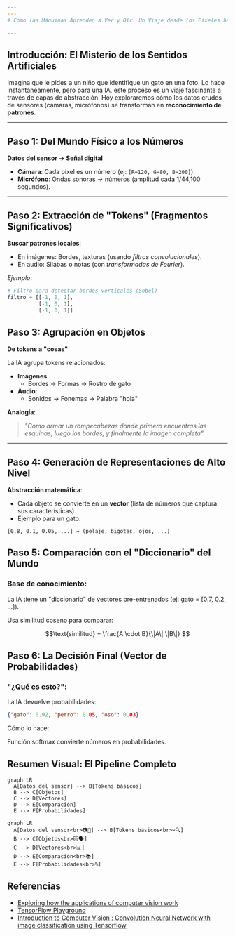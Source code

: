 ```yaml
---
---
# Cómo las Máquinas Aprenden a Ver y Oír: Un Viaje desde los Píxeles hasta el Entendimiento  

---
```


## Introducción: El Misterio de los Sentidos Artificiales  
Imagina que le pides a un niño que identifique un gato en una foto. Lo hace instantáneamente, pero para una IA, este proceso es un viaje fascinante a través de capas de abstracción. Hoy exploraremos cómo los datos crudos de sensores (cámaras, micrófonos) se transforman en **reconocimiento de patrones**.

---

## Paso 1: Del Mundo Físico a los Números  
**Datos del sensor → Señal digital**  
- **Cámara**: Cada píxel es un número (ej: `[R=120, G=80, B=200]`).  
- **Micrófono**: Ondas sonoras → números (amplitud cada 1/44,100 segundos).  

---

## Paso 2: Extracción de "Tokens" (Fragmentos Significativos)  
**Buscar patrones locales**:  
- En imágenes: Bordes, texturas (usando *filtros convolucionales*).  
- En audio: Silabas o notas (con *transformadas de Fourier*).  

*Ejemplo*:  
```python  
# Filtro para detectar bordes verticales (Sobel) 
filtro = [[-1, 0, 1],  
          [-1, 0, 1],  
          [-1, 0, 1]]
```

## Paso 3: Agrupación en Objetos  
**De tokens a "cosas"**  

La IA agrupa tokens relacionados:  
- **Imágenes**:  
  - Bordes → Formas → Rostro de gato  
- **Audio**:  
  - Sonidos → Fonemas → Palabra "hola"  

**Analogía**:  
> *"Como armar un rompecabezas donde primero encuentras las esquinas, luego los bordes, y finalmente la imagen completa"*  

---

## Paso 4: Generación de Representaciones de Alto Nivel  
**Abstracción matemática**:  
- Cada objeto se convierte en un **vector** (lista de números que captura sus características).  
- Ejemplo para un gato:

```text
[0.8, 0.1, 0.05, ...] → (pelaje, bigotes, ojos, ...)  
```

## Paso 5: Comparación con el "Diccionario" del Mundo
### Base de conocimiento:

La IA tiene un "diccionario" de vectores pre-entrenados (ej: gato = [0.7, 0.2, ...]).

Usa similitud coseno para comparar:
```math
\text{similitud} = \frac{A \cdot B}{\|A\| \|B\|}  
```

## Paso 6: La Decisión Final (Vector de Probabilidades)
### "¿Qué es esto?":

La IA devuelve probabilidades:

```json
{"gato": 0.92, "perro": 0.05, "oso": 0.03}
```

Cómo lo hace:

Función softmax convierte números en probabilidades.

## Resumen Visual: El Pipeline Completo

```mermaid
graph LR  
  A[Datos del sensor] --> B[Tokens básicos]  
  B --> C[Objetos]  
  C --> D[Vectores]  
  D --> E[Comparación]  
  E --> F[Probabilidades]
```

```mermaid
graph LR
  A[Datos del sensor<br>📷🎤] --> B[Tokens básicos<br>✂️🔍]
  B --> C[Objetos<br>🐱🗣️]
  C --> D[Vectores<br>📊]
  D --> E[Comparación<br>📚]
  E --> F[Probabilidades<br>%]
```

## Referencias

- [Exploring how the applications of computer vision work](https://www.ultralytics.com/blog/exploring-how-the-applications-of-computer-vision-work)
- [TensorFlow Playground](https://playground.tensorflow.org/#activation=tanh&batchSize=10&dataset=circle&regDataset=reg-plane&learningRate=0.03&regularizationRate=0&noise=0&networkShape=4,2&seed=0.99141&showTestData=false&discretize=false&percTrainData=50&x=true&y=true&xTimesY=false&xSquared=false&ySquared=false&cosX=false&sinX=false&cosY=false&sinY=false&collectStats=false&problem=classification&initZero=false&hideText=false)
- [Introduction to Computer Vision : Convolution Neural Network with image classification using Tensorflow](https://medium.com/@jishnumohan481/introduction-to-computer-vision-convolution-neural-network-with-image-classification-3eede778642e)
